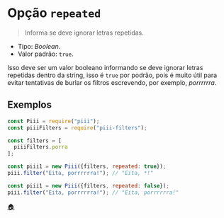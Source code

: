 # Opção `repeated`

> Informa se deve ignorar letras repetidas.

* Tipo: *Boolean*.
* Valor padrão: `true`.

Isso deve ser um valor booleano informando se deve ignorar letras repetidas dentro da string, isso é `true` por podrão, pois é muito útil para evitar tentativas de burlar os filtros escrevendo, por exemplo, *porrrrrra*.

## Exemplos

```js
const Piii = require("piii");
const piiiFilters = require("piii-filters");

const filters = [
  piiiFilters.porra
];

const piii1 = new Piii({filters, repeated: true});
piii.filter("Eita, porrrrrra!"); // "Eita, *!"

const piii1 = new Piii({filters, repeated: false});
piii.filter("Eita, porrrrrra!"); // "Eita, porrrrrra!"
```

[:house:](../configuracoes.md#readme)
